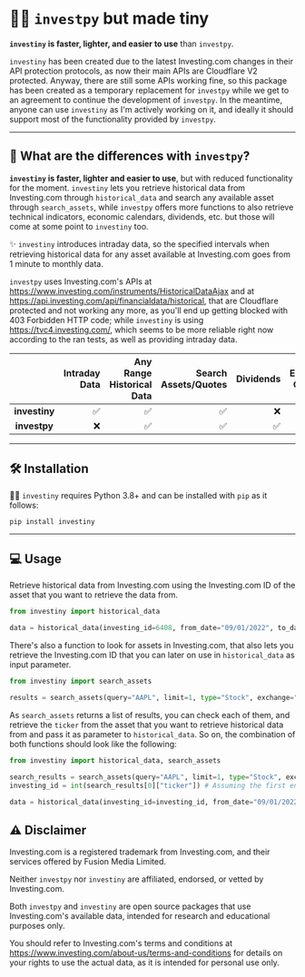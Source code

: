 # 🤏🏻 `investpy` but made tiny

**`investiny` is faster, lighter, and easier to use** than `investpy`.

`investiny` has been created due to the latest Investing.com changes in their API protection protocols, as 
now their main APIs are Cloudflare V2 protected. Anyway, there are still some APIs working fine, so this package
has been created as a temporary replacement for `investpy` while we get to an agreement to continue the development
of `investpy`. In the meantime, anyone can use `investiny` as I'm actively working on it, and ideally it should support
most of the functionality provided by `investpy`.

---

## 🤔 What are the differences with `investpy`?

**`investiny` is faster, lighter and easier to use**, but with reduced functionality for the moment. `investiny` 
lets you retrieve historical data from Investing.com through `historical_data` and search any available asset
through `search_assets`, while `investpy` offers more functions to also retrieve technical indicators, economic
calendars, dividends, etc. but those will come at some point to `investiny` too.

✨ `investiny` introduces intraday data, so the specified intervals when retrieving historical data for any asset
available at Investing.com goes from 1 minute to monthly data.

`investpy` uses Investing.com's APIs at https://www.investing.com/instruments/HistoricalDataAjax and at
https://api.investing.com/api/financialdata/historical, that are Cloudflare protected and not working any more,
as you'll end up getting blocked with 403 Forbidden HTTP code; while `investiny` is using https://tvc4.investing.com/,
which seems to be more reliable right now according to the ran tests, as well as providing intraday data.

| | Intraday Data | Any Range Historical Data | Search Assets/Quotes | Dividends | Economic Calendar | Technical Indicators | Economic News |
|:--:|--:|--:|--:|--:|--:|--:|--:|
| **investiny** | ✅ | ✅ | ✅ | ❌ | ❌ | ❌ | ❌ |
| **investpy**  | ❌ | ✅ | ✅ | ✅ | ✅ | ✅ | ✅ |

---

## 🛠️ Installation

🤏🏻 `investiny` requires Python 3.8+ and can be installed with `pip` as it follows:

`pip install investiny`

---

## 💻 Usage

Retrieve historical data from Investing.com using the Investing.com ID of the asset
that you want to retrieve the data from.

```python
from investiny import historical_data

data = historical_data(investing_id=6408, from_date="09/01/2022", to_date="10/01/2022") # Returns AAPL historical data as JSON (without date)
```

There's also a function to look for assets in Investing.com, that also lets you retrieve
the Investing.com ID that you can later on use in `historical_data` as input parameter.

```python
from investiny import search_assets

results = search_assets(query="AAPL", limit=1, type="Stock", exchange="NASDAQ") # Returns a list with all the results found in Investing.com
```

As `search_assets` returns a list of results, you can check each of them, and retrieve the `ticker` from the
asset that you want to retrieve historical data from and pass it as parameter to `historical_data`. So on, the
combination of both functions should look like the following:

```python
from investiny import historical_data, search_assets

search_results = search_assets(query="AAPL", limit=1, type="Stock", exchange="NASDAQ")
investing_id = int(search_results[0]["ticker"]) # Assuming the first entry is the desired one (top result in Investing.com)

data = historical_data(investing_id=investing_id, from_date="09/01/2022", to_date="10/01/2022")
```

## ⚠️ Disclaimer

Investing.com is a registered trademark from Investing.com, and their services offered by Fusion Media Limited.

Neither `investpy` nor `investiny` are affiliated, endorsed, or vetted by Investing.com.

Both `investpy` and `investiny` are open source packages that use Investing.com's available data, intended for research and educational purposes only.

You should refer to Investing.com's terms and conditions at https://www.investing.com/about-us/terms-and-conditions for details on your rights to use the actual data, as it is intended for personal use only.
